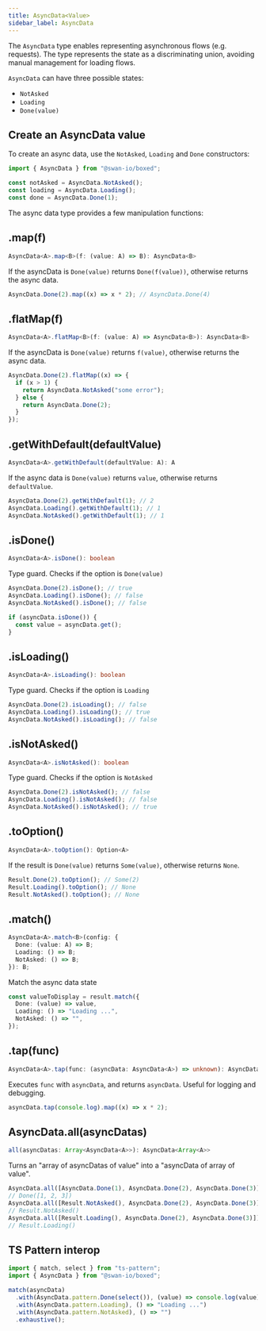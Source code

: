 ```yaml
---
title: AsyncData<Value>
sidebar_label: AsyncData
---
```


The `AsyncData` type enables representing asynchronous flows (e.g. requests). The type represents the state as a discriminating union, avoiding manual management for loading flows.

`AsyncData` can have three possible states:

- `NotAsked`
- `Loading`
- `Done(value)`

## Create an AsyncData value

To create an async data, use the `NotAsked`, `Loading` and `Done` constructors:

```ts
import { AsyncData } from "@swan-io/boxed";

const notAsked = AsyncData.NotAsked();
const loading = AsyncData.Loading();
const done = AsyncData.Done(1);
```

The async data type provides a few manipulation functions:

## .map(f)

```ts
AsyncData<A>.map<B>(f: (value: A) => B): AsyncData<B>
```

If the asyncData is `Done(value)` returns `Done(f(value))`, otherwise returns the async data.

```ts
AsyncData.Done(2).map((x) => x * 2); // AsyncData.Done(4)
```

## .flatMap(f)

```ts
AsyncData<A>.flatMap<B>(f: (value: A) => AsyncData<B>): AsyncData<B>
```

If the asyncData is `Done(value)` returns `f(value)`, otherwise returns the async data.

```ts
AsyncData.Done(2).flatMap((x) => {
  if (x > 1) {
    return AsyncData.NotAsked("some error");
  } else {
    return AsyncData.Done(2);
  }
});
```

## .getWithDefault(defaultValue)

```ts
AsyncData<A>.getWithDefault(defaultValue: A): A
```

If the async data is `Done(value)` returns `value`, otherwise returns `defaultValue`.

```ts
AsyncData.Done(2).getWithDefault(1); // 2
AsyncData.Loading().getWithDefault(1); // 1
AsyncData.NotAsked().getWithDefault(1); // 1
```

## .isDone()

```ts
AsyncData<A>.isDone(): boolean
```

Type guard. Checks if the option is `Done(value)`

```ts
AsyncData.Done(2).isDone(); // true
AsyncData.Loading().isDone(); // false
AsyncData.NotAsked().isDone(); // false

if (asyncData.isDone()) {
  const value = asyncData.get();
}
```

## .isLoading()

```ts
AsyncData<A>.isLoading(): boolean
```

Type guard. Checks if the option is `Loading`

```ts
AsyncData.Done(2).isLoading(); // false
AsyncData.Loading().isLoading(); // true
AsyncData.NotAsked().isLoading(); // false
```

## .isNotAsked()

```ts
AsyncData<A>.isNotAsked(): boolean
```

Type guard. Checks if the option is `NotAsked`

```ts
AsyncData.Done(2).isNotAsked(); // false
AsyncData.Loading().isNotAsked(); // false
AsyncData.NotAsked().isNotAsked(); // true
```

## .toOption()

```ts
AsyncData<A>.toOption(): Option<A>
```

If the result is `Done(value)` returns `Some(value)`, otherwise returns `None`.

```ts
Result.Done(2).toOption(); // Some(2)
Result.Loading().toOption(); // None
Result.NotAsked().toOption(); // None
```

## .match()

```ts
AsyncData<A>.match<B>(config: {
  Done: (value: A) => B;
  Loading: () => B;
  NotAsked: () => B;
}): B;
```

Match the async data state

```ts
const valueToDisplay = result.match({
  Done: (value) => value,
  Loading: () => "Loading ...",
  NotAsked: () => "",
});
```

## .tap(func)

```ts
AsyncData<A>.tap(func: (asyncData: AsyncData<A>) => unknown): AsyncData<A>
```

Executes `func` with `asyncData`, and returns `asyncData`. Useful for logging and debugging.

```ts
asyncData.tap(console.log).map((x) => x * 2);
```

## AsyncData.all(asyncDatas)

```ts
all(asyncDatas: Array<AsyncData<A>>): AsyncData<Array<A>>
```

Turns an "array of asyncDatas of value" into a "asyncData of array of value".

```ts
AsyncData.all([AsyncData.Done(1), AsyncData.Done(2), AsyncData.Done(3)]);
// Done([1, 2, 3])
AsyncData.all([Result.NotAsked(), AsyncData.Done(2), AsyncData.Done(3)]);
// Result.NotAsked()
AsyncData.all([Result.Loading(), AsyncData.Done(2), AsyncData.Done(3)]);
// Result.Loading()
```

## TS Pattern interop

```ts
import { match, select } from "ts-pattern";
import { AsyncData } from "@swan-io/boxed";

match(asyncData)
  .with(AsyncData.pattern.Done(select()), (value) => console.log(value))
  .with(AsyncData.pattern.Loading), () => "Loading ...")
  .with(AsyncData.pattern.NotAsked), () => "")
  .exhaustive();
```
